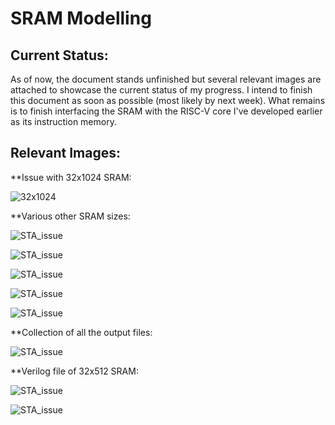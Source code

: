 # SRAM Modelling

## Current Status:

   As of now, the document stands unfinished but several relevant images are attached to showcase the current status of my progress. I intend to finish this document as soon as possible (most likely by next week). What remains is to finish interfacing the SRAM with the RISC-V core I've developed earlier as its instruction memory.
   
## Relevant Images:
   
   **Issue with 32x1024 SRAM:
   
   ![32x1024](../Week%209/images/Capture14.PNG)
   
   **Various other SRAM sizes:
   
   ![STA_issue](../Week%209/images/Capture16.PNG)
   
   ![STA_issue](../Week%209/images/Capture17.PNG)
   
   ![STA_issue](../Week%209/images/Capture20.PNG)
   
   ![STA_issue](../Week%209/images/Capture21.PNG)
   
   ![STA_issue](../Week%209/images/Capture22.PNG)
   
   **Collection of all the output files:
   
   ![STA_issue](../Week%209/images/Capture23.PNG)
   
   **Verilog file of 32x512 SRAM:
   
   ![STA_issue](../Week%209/images/Capture24.PNG)
   
   ![STA_issue](../Week%209/images/Capture25.PNG)

